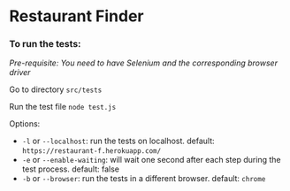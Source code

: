 # Restaurant Finder

### To run the tests:
*Pre-requisite: You need to have Selenium and the corresponding browser driver*

Go to directory `src/tests`

Run the test file `node test.js`

Options:
- `-l` or `--localhost`: run the tests on localhost. default: `https://restaurant-f.herokuapp.com/`
- `-e` or `--enable-waiting`: will wait one second after each step during the test process. default: false
- `-b` or `--browser`: run the tests in a different browser. default: `chrome`
